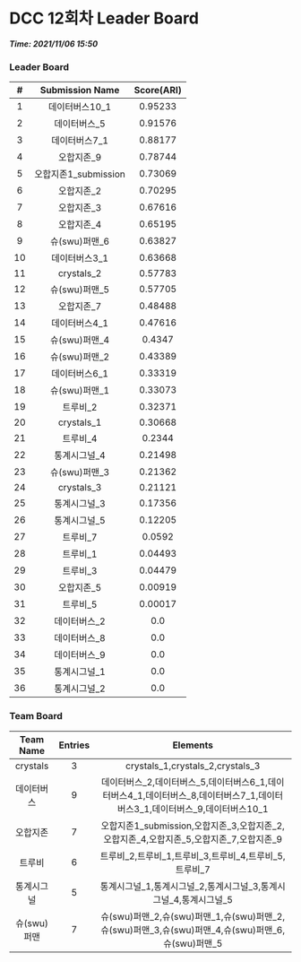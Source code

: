 # DCC 12회차 Leader Board
***Time: 2021/11/06 15:50***

### Leader Board

|#|Submission Name|Score(ARI)|
|:---:|:---:|:---:|
|1|데이터버스10_1|0.95233|
|2|데이터버스_5|0.91576|
|3|데이터버스7_1|0.88177|
|4|오합지존_9|0.78744|
|5|오합지존1_submission|0.73069|
|6|오합지존_2|0.70295|
|7|오합지존_3|0.67616|
|8|오합지존_4|0.65195|
|9|슈(swu)퍼맨_6|0.63827|
|10|데이터버스3_1|0.63668|
|11|crystals_2|0.57783|
|12|슈(swu)퍼맨_5|0.57705|
|13|오합지존_7|0.48488|
|14|데이터버스4_1|0.47616|
|15|슈(swu)퍼맨_4|0.4347|
|16|슈(swu)퍼맨_2|0.43389|
|17|데이터버스6_1|0.33319|
|18|슈(swu)퍼맨_1|0.33073|
|19|트루비_2|0.32371|
|20|crystals_1|0.30668|
|21|트루비_4|0.2344|
|22|통계시그널_4|0.21498|
|23|슈(swu)퍼맨_3|0.21362|
|24|crystals_3|0.21121|
|25|통계시그널_3|0.17356|
|26|통계시그널_5|0.12205|
|27|트루비_7|0.0592|
|28|트루비_1|0.04493|
|29|트루비_3|0.04479|
|30|오합지존_5|0.00919|
|31|트루비_5|0.00017|
|32|데이터버스_2|0.0|
|33|데이터버스_8|0.0|
|34|데이터버스_9|0.0|
|35|통계시그널_1|0.0|
|36|통계시그널_2|0.0|

### Team Board

|Team Name|Entries|Elements|
|:---:|:---:|:---:|
|crystals|3|crystals_1,crystals_2,crystals_3|
|데이터버스|9|데이터버스_2,데이터버스_5,데이터버스6_1,데이터버스4_1,데이터버스_8,데이터버스7_1,데이터버스3_1,데이터버스_9,데이터버스10_1|
|오합지존|7|오합지존1_submission,오합지존_3,오합지존_2,오합지존_4,오합지존_5,오합지존_7,오합지존_9|
|트루비|6|트루비_2,트루비_1,트루비_3,트루비_4,트루비_5,트루비_7|
|통계시그널|5|통계시그널_1,통계시그널_2,통계시그널_3,통계시그널_4,통계시그널_5|
|슈(swu)퍼맨|7|슈(swu)퍼맨_2,슈(swu)퍼맨_1,슈(swu)퍼맨_2,슈(swu)퍼맨_3,슈(swu)퍼맨_4,슈(swu)퍼맨_6,슈(swu)퍼맨_5|
